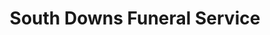 ---
title: "South Downs Funeral Service"
url: /clanfield/south-downs-funeral-service/
shop: funeral directors
---